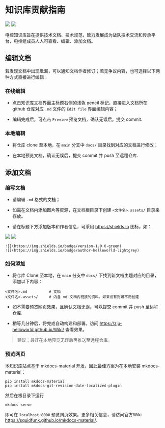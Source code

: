 # 知识库贡献指南

![](https://img.shields.io/badge/version-1.0.0-green)
![](https://img.shields.io/badge/author-dungloi-lightgrey)

电控知识库旨在提供技术文档、技术规范，致力发展成为战队技术交流和传承平台，电控组成员人人可查看、编辑、添加文档。



## 编辑文档

若发现文档中出现纰漏，可以通知文档作者修订；若无争议内容，也可选择以下两种方式直接进行编辑：

### 在线编辑

* 点击知识库文档界面主标题右侧的浅色 pencil 标记，直接进入文档所在 github 仓库对应 `.md` 文件的 `Edit file` 界面编辑内容；

* 编辑完成后，可点击 `Preview` 预览文档，确认无误后，提交 commit.

### 本地编辑

* 将仓库 clone 至本地，在 `main` 分支中 `docs/` 目录找到对应的文档进行修改；

* 在本地预览文档，确认无误后，提交 commit 并 push 至远程仓库.



## 添加文档

### 编写文档

* 请编辑 `.md` 格式的文档；

* 如需在文档内添加图片等资源，在文档根目录下创建 `<文件名>.assets/` 目录来存放。

* 请在标题下方添加版本和作者信息，可采用 <https://shields.io> 图标，如：

![](https://img.shields.io/badge/version-1.0.0-green)
![](https://img.shields.io/badge/author-helloworld-lightgrey)

```
![](https://img.shields.io/badge/version-1.0.0-green)
![](https://img.shields.io/badge/author-helloworld-lightgrey)
```
### 如何添加

* 将仓库 Clone 至本地，在 `main` 分支中 `docs/` 下找到新文档主题对应的目录，添加以下内容：

```shell
<文件名>.md          # 文档
<文件名>.assets/     # 内含 md 文档内链接的资料，如果没有则可不用创建
```

* 如不需要预览网页效果，且确认文档无误，可以提交 commit 并 push 至远程仓库. 

* 稍等几分钟后，将完成自动构建和部署。访问 <https://zju-helloworld.github.io/Wiki/> 查看效果。

> 建议：最好在本地预览无误后再推送至远程仓库。

### 预览网页

本知识库站点基于 mkdocs-material 开发，因此最佳方案为在本地安装 mkdocs-material：

```shell
pip install mkdocs-material
pip install mkdocs-git-revision-date-localized-plugin
```

然后在根目录下运行

```shell
mkdocs serve
```

即可在 `localhost:8000` 预览网页效果。更多相关信息，请访问官方Wiki <https://squidfunk.github.io/mkdocs-material/>.
